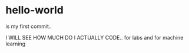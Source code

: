 # hello-world
is my first commit..

I WILL SEE HOW MUCH DO I ACTUALLY CODE..
                                          for labs and for machine learning
